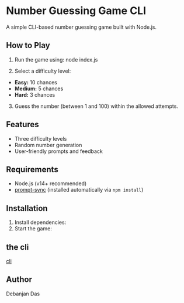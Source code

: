 # Number Guessing Game CLI

A simple CLI-based number guessing game built with Node.js.

## How to Play

1. Run the game using: node index.js

2. Select a difficulty level:
- **Easy:** 10 chances
- **Medium:** 5 chances
- **Hard:** 3 chances
3. Guess the number (between 1 and 100) within the allowed attempts.

## Features

- Three difficulty levels
- Random number generation
- User-friendly prompts and feedback

## Requirements

- Node.js (v14+ recommended)
- [prompt-sync](https://www.npmjs.com/package/prompt-sync) (installed automatically via `npm install`)

## Installation

1. Install dependencies:
2. Start the game:

## the cli 
[cli](https://roadmap.sh/projects/number-guessing-game)

## Author

Debanjan Das
